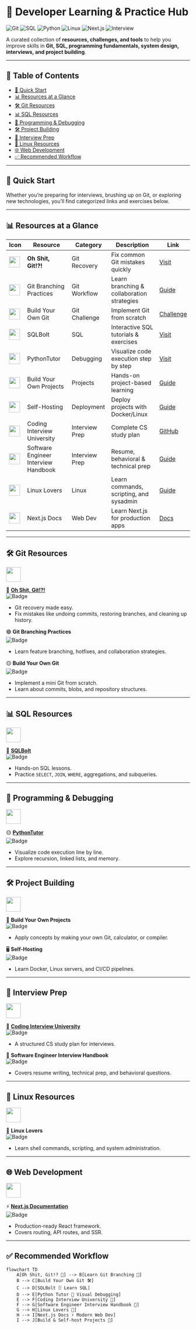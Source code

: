 

# 📘 Developer Learning & Practice Hub  

![Git](https://img.shields.io/badge/Git-Mastery-orange?logo=git)
![SQL](https://img.shields.io/badge/SQL-Practice-blue?logo=postgresql)
![Python](https://img.shields.io/badge/Python-Debugging-yellow?logo=python)
![Linux](https://img.shields.io/badge/Linux-Commands-green?logo=linux)
![Next.js](https://img.shields.io/badge/Next.js-WebDev-black?logo=next.js)
![Interview](https://img.shields.io/badge/Interview-Prep-red?logo=leetcode)

A curated collection of **resources, challenges, and tools** to help you improve skills in **Git, SQL, programming fundamentals, system design, interviews, and project building**.  

---

## 📑 Table of Contents  
- [🚀 Quick Start](#-quick-start)  
- [📊 Resources at a Glance](#-resources-at-a-glance)  
- [🛠 Git Resources](#-git-resources)  
- [📊 SQL Resources](#-sql-resources)  
- [🐍 Programming & Debugging](#-programming--debugging)  
- [🛠 Project Building](#-project-building)  
- [💼 Interview Prep](#-interview-prep)  
- [🐧 Linux Resources](#-linux-resources)  
- [🌐 Web Development](#-web-development)  
- [✅ Recommended Workflow](#-recommended-workflow)  

---

## 🚀 Quick Start  

Whether you’re preparing for interviews, brushing up on Git, or exploring new technologies, you’ll find categorized links and exercises below.  

---

## 📊 Resources at a Glance  

| Icon | Resource | Category | Description | Link |
|------|----------|----------|-------------|------|
| <img src="https://cdn.jsdelivr.net/gh/devicons/devicon/icons/git/git-original.svg" width="30"/> | **Oh Shit, Git!?!** | Git Recovery | Fix common Git mistakes quickly | [Visit](https://ohshitgit.com/) |
| <img src="https://cdn.jsdelivr.net/gh/devicons/devicon/icons/git/git-original.svg" width="30"/> | Git Branching Practices | Git Workflow | Learn branching & collaboration strategies | [Guide](#-git-resources) |
| <img src="https://cdn.jsdelivr.net/gh/devicons/devicon/icons/git/git-original.svg" width="30"/> | Build Your Own Git | Git Challenge | Implement Git from scratch | [Challenge](#-git-resources) |
| <img src="https://cdn.jsdelivr.net/gh/devicons/devicon/icons/mysql/mysql-original.svg" width="30"/> | SQLBolt | SQL | Interactive SQL tutorials & exercises | [Visit](https://sqlbolt.com/) |
| <img src="https://cdn.jsdelivr.net/gh/devicons/devicon/icons/python/python-original.svg" width="30"/> | PythonTutor | Debugging | Visualize code execution step by step | [Visit](https://pythontutor.com/) |
| <img src="https://cdn.jsdelivr.net/gh/devicons/devicon/icons/docker/docker-original.svg" width="30"/> | Build Your Own Projects | Projects | Hands-on project-based learning | [Guide](#-project-building) |
| <img src="https://cdn.jsdelivr.net/gh/devicons/devicon/icons/docker/docker-original.svg" width="30"/> | Self-Hosting | Deployment | Deploy projects with Docker/Linux | [Guide](#-project-building) |
| <img src="https://cdn.jsdelivr.net/gh/devicons/devicon/icons/google/google-original.svg" width="30"/> | Coding Interview University | Interview Prep | Complete CS study plan | [GitHub](https://github.com/jwasham/coding-interview-university) |
| <img src="https://cdn.jsdelivr.net/gh/devicons/devicon/icons/google/google-original.svg" width="30"/> | Software Engineer Interview Handbook | Interview Prep | Resume, behavioral & technical prep | [Guide](#-interview-prep) |
| <img src="https://cdn.jsdelivr.net/gh/devicons/devicon/icons/linux/linux-original.svg" width="30"/> | Linux Lovers | Linux | Learn commands, scripting, and sysadmin | [Guide](#-linux-resources) |
| <img src="https://cdn.jsdelivr.net/gh/devicons/devicon/icons/nextjs/nextjs-original.svg" width="30"/> | Next.js Docs | Web Dev | Learn Next.js for production apps | [Docs](https://nextjs.org/docs) |

---

## 🛠 Git Resources  

<img src="https://cdn.jsdelivr.net/gh/devicons/devicon/icons/git/git-original.svg" width="40"/>  

🔴 [**Oh Shit, Git!?!**](https://ohshitgit.com/)  
![Badge](https://img.shields.io/badge/Recovery-Simple-critical)  
- Git recovery made easy.  
- Fix mistakes like undoing commits, restoring branches, and cleaning up history.  

🟢 **Git Branching Practices**  
![Badge](https://img.shields.io/badge/Workflow-Best_Practices-brightgreen)  
- Learn feature branching, hotfixes, and collaboration strategies.  

🟡 **Build Your Own Git**  
![Badge](https://img.shields.io/badge/Challenge-Learn_by_Building-yellow)  
- Implement a mini Git from scratch.  
- Learn about commits, blobs, and repository structures.  

---

## 📊 SQL Resources  

<img src="https://cdn.jsdelivr.net/gh/devicons/devicon/icons/mysql/mysql-original.svg" width="40"/>  

🔵 [**SQLBolt**](https://sqlbolt.com/)  
![Badge](https://img.shields.io/badge/Practice-Interactive-blue)  
- Hands-on SQL lessons.  
- Practice `SELECT`, `JOIN`, `WHERE`, aggregations, and subqueries.  

---

## 🐍 Programming & Debugging  

<img src="https://cdn.jsdelivr.net/gh/devicons/devicon/icons/python/python-original.svg" width="40"/>  

🟡 [**PythonTutor**](https://pythontutor.com/)  
![Badge](https://img.shields.io/badge/Visualization-Step_by_Step-yellowgreen)  
- Visualize code execution line by line.  
- Explore recursion, linked lists, and memory.  

---

## 🛠 Project Building  

<img src="https://cdn.jsdelivr.net/gh/devicons/devicon/icons/docker/docker-original.svg" width="40"/>  

🔨 **Build Your Own Projects**  
![Badge](https://img.shields.io/badge/Learn-By_Building-lightgrey)  
- Apply concepts by making your own Git, calculator, or compiler.  

🖥 **Self-Hosting**  
![Badge](https://img.shields.io/badge/Deployment-Self_Hosting-informational)  
- Learn Docker, Linux servers, and CI/CD pipelines.  

---

## 💼 Interview Prep  

<img src="https://cdn.jsdelivr.net/gh/devicons/devicon/icons/google/google-original.svg" width="40"/>  

📘 [**Coding Interview University**](https://github.com/jwasham/coding-interview-university)  
![Badge](https://img.shields.io/badge/CS-Study_Plan-blueviolet)  
- A structured CS study plan for interviews.  

📖 **Software Engineer Interview Handbook**  
![Badge](https://img.shields.io/badge/Prep-Resume_+_Interviews-red)  
- Covers resume writing, technical prep, and behavioral questions.  

---

## 🐧 Linux Resources  

<img src="https://cdn.jsdelivr.net/gh/devicons/devicon/icons/linux/linux-original.svg" width="40"/>  

🐧 **Linux Lovers**  
![Badge](https://img.shields.io/badge/Linux-Commands-green)  
- Learn shell commands, scripting, and system administration.  

---

## 🌐 Web Development  

<img src="https://cdn.jsdelivr.net/gh/devicons/devicon/icons/nextjs/nextjs-original.svg" width="40"/>  

⚡ [**Next.js Documentation**](https://nextjs.org/docs)  
![Badge](https://img.shields.io/badge/Web-React_Framework-black)  
- Production-ready React framework.  
- Covers routing, API routes, and SSR.  

---

## ✅ Recommended Workflow

```mermaid
flowchart TD
    A[Oh Shit, Git!? 🤯] --> B[Learn Git Branching 🔧]
    B --> C[Build Your Own Git 🛠️]
    C --> D[SQLBolt 🗄️ Learn SQL]
    D --> E[Python Tutor 🐍 Visual Debugging]
    E --> F[Coding Interview University 📘]
    F --> G[Software Engineer Interview Handbook 📑]
    G --> H[Linux Lovers 🐧]
    H --> I[Next.js Docs ⚡ Modern Web Dev]
    I --> J[Build & Self-host Projects 🚀]
```
